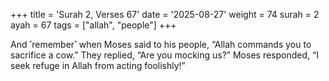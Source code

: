 +++
title = 'Surah 2, Verses 67'
date = '2025-08-27'
weight = 74
surah = 2
ayah = 67
tags = ["allah", "people"]
+++

And ˹remember˺ when Moses said to his people, “Allah commands you to sacrifice a cow.” They replied, “Are you mocking us?” Moses responded, “I seek refuge in Allah from acting foolishly!”